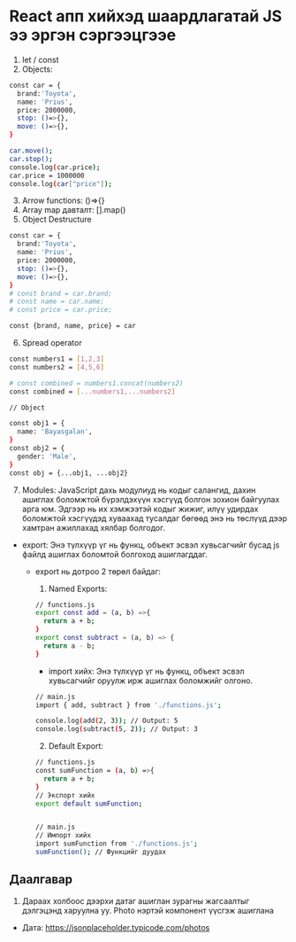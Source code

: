 # React апп хийхэд шаардлагатай JS ээ эргэн сэргээцгээе

1. let / const
2. Objects:

```sh
const car = {
  brand:'Toyota',
  name: 'Prius',
  price: 2000000,
  stop: ()=>{},
  move: ()=>{},
}

car.move();
car.stop();
console.log(car.price);
car.price = 1000000
console.log(car["price"]);

```

3. Arrow functions: ()=>{}
4. Array map давталт: [].map()
5. Object Destructure

```sh
const car = {
  brand:'Toyota',
  name: 'Prius',
  price: 2000000,
  stop: ()=>{},
  move: ()=>{},
}
# const brand = car.brand;
# const name = car.name;
# const price = car.price;

const {brand, name, price} = car
```

6. Spread operator

```sh
const numbers1 = [1,2,3]
const numbers2 = [4,5,6]

# const combined = numbers1.concat(numbers2)
const combined = [...numbers1,...numbers2]

// Object

const obj1 = {
  name: 'Bayasgalan',
}
const obj2 = {
  gender: 'Male',
}
const obj = {...obj1, ...obj2}
```

7. Modules:
   JavaScript дахь модулиуд нь кодыг салангид, дахин ашиглах боломжтой бүрэлдэхүүн хэсгүүд болгон зохион байгуулах арга юм. Эдгээр нь их хэмжээтэй кодыг жижиг, илүү удирдах боломжтой хэсгүүдэд хуваахад тусалдаг бөгөөд энэ нь төслүүд дээр хамтран ажиллахад хялбар болгодог.

- export: Энэ түлхүүр үг нь функц, объект эсвэл хувьсагчийг бусад js файлд ашиглах боломтой болгоход ашиглагддаг.

  - export нь дотроо 2 төрөл байдаг:

    1. Named Exports:

    ```sh
    // functions.js
    export const add = (a, b) =>{
      return a + b;
    }
    export const subtract = (a, b) => {
      return a - b;
    }

    ```

    - import хийх: Энэ түлхүүр үг нь функц, объект эсвэл хувьсагчийг оруулж ирж ашиглах боломжийг олгоно.

    ```sh
    // main.js
    import { add, subtract } from './functions.js';

    console.log(add(2, 3)); // Output: 5
    console.log(subtract(5, 2)); // Output: 3
    ```

    2. Default Export:

    ```sh
    // functions.js
    const sumFunction = (a, b) =>{
      return a + b;
    }
    // Экспорт хийх
    export default sumFunction;


    // main.js
    // Импорт хийх
    import sumFunction from './functions.js';
    sumFunction(); // Функцийг дуудах
    ```

## Даалгавар

1. Дараах холбоос дээрхи датаг ашиглан зурагны жагсаалтыг дэлгэцэнд харуулна уу. Photo нэртэй компонент үүсгэж ашиглана

- Дата: https://jsonplaceholder.typicode.com/photos

```

```
